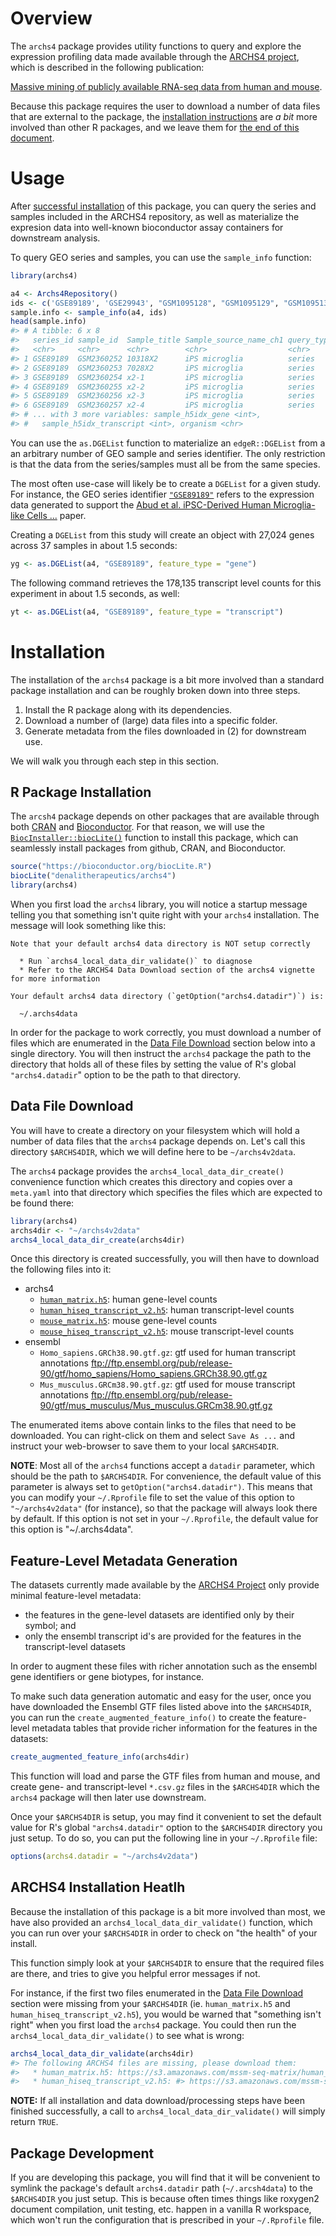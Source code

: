 
<!-- README.md is generated from README.Rmd. Please edit that file -->
Overview
========

The `archs4` package provides utility functions to query and explore the expression profiling data made available through the [ARCHS4 project](https://amp.pharm.mssm.edu/archs4/), which is described in the following publication:

[Massive mining of publicly available RNA-seq data from human and mouse](https://www.nature.com/articles/s41467-018-03751-6).

Because this package requires the user to download a number of data files that are external to the package, the [installation instructions](#installation) are *a bit* more involved than other R packages, and we leave them for [the end of this document](#installation).

Usage
=====

After [successful installation](#installation) of this package, you can query the series and samples included in the ARCHS4 repository, as well as materialize the expresion data into well-known bioconductor assay containers for downstream analysis.

To query GEO series and samples, you can use the `sample_info` function:

``` r
library(archs4)

a4 <- Archs4Repository()
ids <- c('GSE89189', 'GSE29943', "GSM1095128", "GSM1095129", "GSM1095130")
sample.info <- sample_info(a4, ids)
head(sample.info)
#> # A tibble: 6 x 8
#>   series_id sample_id  Sample_title Sample_source_name_ch1 query_type
#>   <chr>     <chr>      <chr>        <chr>                  <chr>     
#> 1 GSE89189  GSM2360252 10318X2      iPS microglia          series    
#> 2 GSE89189  GSM2360253 7028X2       iPS microglia          series    
#> 3 GSE89189  GSM2360254 x2-1         iPS microglia          series    
#> 4 GSE89189  GSM2360255 x2-2         iPS microglia          series    
#> 5 GSE89189  GSM2360256 x2-3         iPS microglia          series    
#> 6 GSE89189  GSM2360257 x2-4         iPS microglia          series    
#> # ... with 3 more variables: sample_h5idx_gene <int>,
#> #   sample_h5idx_transcript <int>, organism <chr>
```

You can use the `as.DGEList` function to materialize an `edgeR::DGEList` from a an arbitrary number of GEO sample and series identifier. The only restriction is that the data from the series/samples must all be from the same species.

The most often use-case will likely be to create a `DGEList` for a given study. For instance, the GEO series identifier [`"GSE89189"`](https://www.ncbi.nlm.nih.gov/geo/query/acc.cgi?acc=GSE89189) refers to the expression data generated to support the [Abud et al. iPSC-Derived Human Microglia-like Cells ...](https://www.ncbi.nlm.nih.gov/pubmed/28426964) paper.

Creating a `DGEList` from this study will create an object with 27,024 genes across 37 samples in about 1.5 seconds:

``` r
yg <- as.DGEList(a4, "GSE89189", feature_type = "gene")
```

The following command retrieves the 178,135 transcript level counts for this experiment in about 1.5 seconds, as well:

``` r
yt <- as.DGEList(a4, "GSE89189", feature_type = "transcript")
```

Installation
============

The installation of the `archs4` package is a bit more involved than a standard package installation and can be roughly broken down into three steps.

1.  Install the R package along with its dependencies.
2.  Download a number of (large) data files into a specific folder.
3.  Generate metadata from the files downloaded in (2) for downstream use.

We will walk you through each step in this section.

R Package Installation
----------------------

The `arcsh4` package depends on other packages that are available through both [CRAN](https://cran.r-project.org/) and [Bioconductor](http://bioconductor.org/). For that reason, we will use the [`BiocInstaller::biocLite()`](https://www.bioconductor.org/install/#why-biocLite) function to install this package, which can seamlessly install packages from github, CRAN, and Bioconductor.

``` r
source("https://bioconductor.org/biocLite.R")
biocLite("denalitherapeutics/archs4")
library(archs4)
```

When you first load the `archs4` library, you will notice a startup message telling you that something isn't quite right with your `archs4` installation. The message will look something like this:

    Note that your default archs4 data directory is NOT setup correctly

      * Run `archs4_local_data_dir_validate()` to diagnose
      * Refer to the ARCHS4 Data Download section of the archs4 vignette for more information

    Your default archs4 data directory (`getOption("archs4.datadir")`) is:

      ~/.archs4data

In order for the package to work correctly, you must download a number of files which are enumerated in the [Data File Download](#data-file-download) section below into a single directory. You will then instruct the `archs4` package the path to the directory that holds all of these files by setting the value of R's global `"archs4.datadir`" option to be the path to that directory.

Data File Download
------------------

You will have to create a directory on your filesystem which will hold a number of data files that the `archs4` package depends on. Let's call this directory `$ARCHS4DIR`, which we will define here to be `~/archs4v2data`.

The `archs4` package provides the `archs4_local_data_dir_create()` convenience function which creates this directory and copies over a `meta.yaml` into that directory which specifies the files which are expected to be found there:

``` r
library(archs4)
archs4dir <- "~/archs4v2data"
archs4_local_data_dir_create(archs4dir)
```

Once this directory is created successfully, you will then have to download the following files into it:

-   archs4
    -   [`human_matrix.h5`](https://s3.amazonaws.com/mssm-seq-matrix/human_matrix.h5): human gene-level counts
    -   [`human_hiseq_transcript_v2.h5`](https://s3.amazonaws.com/mssm-seq-matrix/human_hiseq_transcript_v2.h5): human transcript-level counts
    -   [`mouse_matrix.h5`](https://s3.amazonaws.com/mssm-seq-matrix/mouse_matrix.h5): mouse gene-level counts
    -   [`mouse_hiseq_transcript_v2.h5`](https://s3.amazonaws.com/mssm-seq-matrix/mouse_hiseq_transcript_v2.h5): mouse transcript-level counts
-   ensembl
    -   `Homo_sapiens.GRCh38.90.gtf.gz`: gtf used for human transcript annotations <ftp://ftp.ensembl.org/pub/release-90/gtf/homo_sapiens/Homo_sapiens.GRCh38.90.gtf.gz>
    -   `Mus_musculus.GRCm38.90.gtf.gz`: gtf used for mouse transcript annotations <ftp://ftp.ensembl.org/pub/release-90/gtf/mus_musculus/Mus_musculus.GRCm38.90.gtf.gz>

The enumerated items above contain links to the files that need to be downloaded. You can right-click on them and select `Save As ...` and instruct your web-browser to save them to your local `$ARCHS4DIR`.

**NOTE**: Most all of the `archs4` functions accept a `datadir` parameter, which should be the path to `$ARCHS4DIR`. For convenience, the default value of this parameter is always set to `getOption("archs4.datadir")`. This means that you can modify your `~/.Rprofile` file to set the value of this option to `"~/archs4v2data"` (for instance), so that the package will always look there by default. If this option is not set in your `~/.Rprofile`, the default value for this option is "~/.archs4data".

Feature-Level Metadata Generation
---------------------------------

The datasets currently made available by the [ARCHS4 Project](https://amp.pharm.mssm.edu/archs4/) only provide minimal feature-level metadata:

-   the features in the gene-level datasets are identified only by their symbol; and
-   only the ensembl transcript id's are provided for the features in the transcript-level datasets

In order to augment these files with richer annotation such as the ensembl gene identifiers or gene biotypes, for instance.

To make such data generation automatic and easy for the user, once you have downloaded the Ensembl GTF files listed above into the `$ARCHS4DIR`, you can run the `create_augmented_feature_info()` to create the feature-level metadata tables that provide richer information for the features in the datasets:

``` r
create_augmented_feature_info(archs4dir)
```

This function will load and parse the GTF files from human and mouse, and create gene- and transcript-level `*.csv.gz` files in the `$ARCHS4DIR` which the `archs4` package will then later use downstream.

Once your `$ARCHS4DIR` is setup, you may find it convenient to set the default value for R's global `"archs4.datadir"` option to the `$ARCHS4DIR` directory you just setup. To do so, you can put the following line in your `~/.Rprofile` file:

``` r
options(archs4.datadir = "~/archs4v2data")
```

ARCHS4 Installation Heatlh
--------------------------

Because the installation of this package is a bit more involved than most, we have also provided an `archs4_local_data_dir_validate()` function, which you can run over your `$ARCHS4DIR` in order to check on "the health" of your install.

This function simply look at your `$ARCHS4DIR` to ensure that the required files are there, and tries to give you helpful error messages if not.

For instance, if the first two files enumerated in the [Data File Download](#data-file-download) section were missing from your `$ARCHS4DIR` (ie. `human_matrix.h5` and `human_hiseq_transcript_v2.h5`), you would be warned that "something isn't right" when you first load the `archs4` package. You could then run the `archs4_local_data_dir_validate()` to see what is wrong:

``` r
archs4_local_data_dir_validate(archs4dir)
#> The following ARCHS4 files are missing, please download them:
#>   * human_matrix.h5: https://s3.amazonaws.com/mssm-seq-matrix/human_matrix.h5
#>   * human_hiseq_transcript_v2.h5: #> https://s3.amazonaws.com/mssm-seq-matrix/human_hiseq_transcript_v2.h5
```

**NOTE:** If all installation and data download/processing steps have been finished successfully, a call to `archs4_local_data_dir_validate()` will simply return `TRUE`.

Package Development
-------------------

If you are developing this package, you will find that it will be convenient to symlink the package's default `archs4.datadir` path (`~/.arcsh4data`) to the `$ARCHS4DIR` you just setup. This is because often times things like roxygen2 document compilation, unit testing, etc. happen in a vanilla R workspace, which won't run the configuration that is prescribed in your `~/.Rprofile` file.
